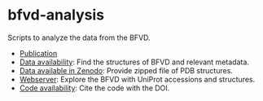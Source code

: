 # bfvd-analysis
Scripts to analyze the data from the BFVD.

- [Publication](https://doi.org/10.1101/2024.09.08.611582)
- [Data availability](https://bfvd.steineggerlab.workers.dev/): Find the structures of BFVD and relevant metadata.
- [Data available in Zenodo](https://zenodo.org/records/13993144): Provide zipped file of PDB structures.
- [Webserver](https://bfvd.foldseek.com/): Explore the BFVD with UniProt accessions and structures.
- [Code availability](10.5281/zenodo.13992244): Cite the code with the DOI.